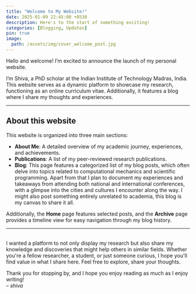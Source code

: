 ```yaml
---
title: "Welcome to My Website!"
date: 2025-01-09 22:45:00 +0530
description: Here's to the start of something exciting!  
categories: [Blogging, Updates]
pin: true
image:
  path: /assets/img/cover_welcome_post.jpg
---
```


Hello and welcome! I’m excited to announce the launch of my personal website.  

I’m Shiva, a PhD scholar at the Indian Institute of Technology Madras, India. This website serves as a dynamic platform to showcase my research, functioning as an online curriculum vitae. Additionally, it features a blog where I share my thoughts and experiences.  

---  

## About this website  
This website is organized into three main sections:
- **About Me**: A detailed overview of my academic journey, experiences, and achievements.
- **Publications**: A list of my peer-reviewed research publications.
- **Blog**: This page features a categorized list of my blog posts, which often delve into topics related to computational mechanics and scientific programming. Apart from that I plan to document my experiences and takeaways from attending both national and international conferences, with a glimpse into the cities and cultures I encounter along the way. I might also post something entirely unrelated to academia, this blog is my canvas to share it all.  

Additionally, the **Home** page features selected posts, and the **Archive** page provides a timeline view for easy navigation through my blog history.

---

&nbsp;&nbsp;&nbsp;&nbsp;  
I wanted a platform to not only display my research but also share my knowledge and discoveries that might help others in similar fields. Whether you're a fellow researcher, a student, or just someone curious, I hope you'll find value in what I share here. Feel free to explore, share your thoughts.  

Thank you for stopping by, and I hope you enjoy reading as much as I enjoy writing!  
*– shiva*  

